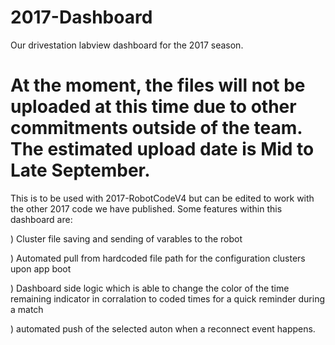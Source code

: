 # 2017-Dashboard
Our drivestation labview dashboard for the 2017 season.

# At the moment, the files will not be uploaded at this time due to other commitments outside of the team. The estimated upload date is Mid to Late September.

This is to be used with 2017-RobotCodeV4 but can be edited to work with the other 2017 code we have published. Some features within this dashboard are: 
  
  ) Cluster file saving and sending of varables to the robot
  
  ) Automated pull from hardcoded file path for the configuration clusters upon app boot
  
  ) Dashboard side logic which is able to change the color of the time remaining indicator in corralation to coded times for a quick reminder during a match
  
  ) automated push of the selected auton when a reconnect event happens.
